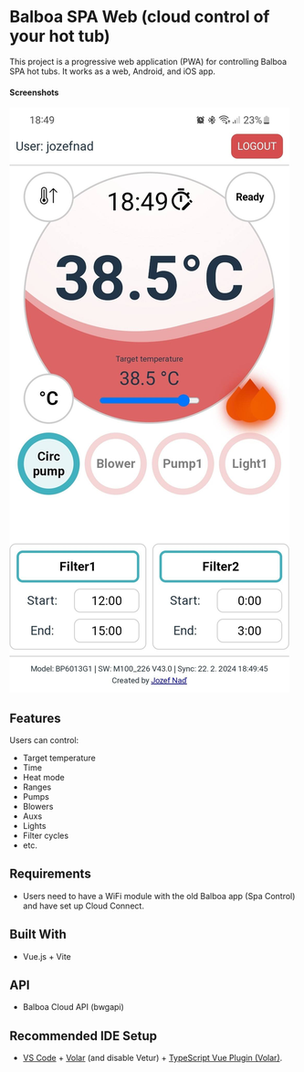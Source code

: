 # Balboa SPA Web (cloud control of your hot tub)

This project is a progressive web application (PWA) for controlling Balboa SPA hot tubs. It works as a web, Android, and iOS app.

#### Screenshots
![Screen Shot](./ScreenShot.jpg)

## Features

Users can control:

- Target temperature
- Time
- Heat mode
- Ranges
- Pumps
- Blowers
- Auxs
- Lights
- Filter cycles
- etc.

## Requirements

- Users need to have a WiFi module with the old Balboa app (Spa Control) and have set up Cloud Connect.

## Built With

- Vue.js + Vite

## API

- Balboa Cloud API (bwgapi)

## Recommended IDE Setup

- [VS Code](https://code.visualstudio.com/) + [Volar](https://marketplace.visualstudio.com/items?itemName=Vue.volar) (and disable Vetur) + [TypeScript Vue Plugin (Volar)](https://marketplace.visualstudio.com/items?itemName=Vue.vscode-typescript-vue-plugin).
